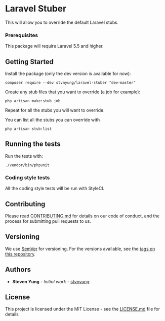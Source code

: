 # Laravel Stuber

This will allow you to override the default Laravel stubs.

### Prerequisites

This package will require Laravel 5.5 and higher.

## Getting Started

Install the package (only the dev version is available for now):
```
composer require --dev stvnyung/laravel-stuber "dev-master"
```

Create any stub files that you want to override (a job for example):
```
php artisan make:stub job
```

Repeat for all the stubs you will want to override.

You can list all the stubs you can override with
```
php artisan stub:list
```

## Running the tests

Run the tests with:
```
./vendor/bin/phpunit
```

### Coding style tests

All the coding style tests will be run with StyleCI.

## Contributing

Please read [CONTRIBUTING.md](https://gist.github.com/PurpleBooth/b24679402957c63ec426) for details on our code of conduct, and the process for submitting pull requests to us.

## Versioning

We use [SemVer](http://semver.org/) for versioning. For the versions available, see the [tags on this repository](https://github.com/your/project/tags).

## Authors

* **Steven Yung** - *Initial work* - [stvnyung](https://github.com/stvnyung)

## License

This project is licensed under the MIT License - see the [LICENSE.md](LICENSE.md) file for details
